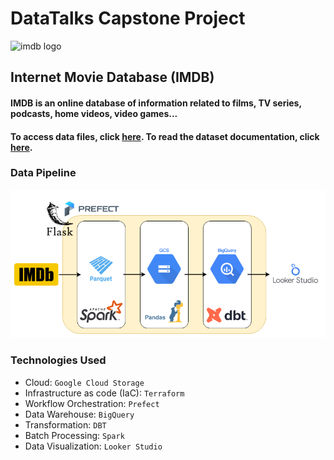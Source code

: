 # DataTalks Capstone Project
![imdb logo](https://upload.wikimedia.org/wikipedia/commons/thumb/6/69/IMDB_Logo_2016.svg/575px-IMDB_Logo_2016.svg.png?20200406194337)

## Internet Movie Database (IMDB)

#### IMDB is an online database of information related to films, TV series, podcasts, home videos, video games...

#### To access data files, click [here](https://datasets.imdbws.com/). To read the dataset documentation, click [here](https://www.imdb.com/interfaces/).

### Data Pipeline
![pipeline](images/data_pipeline.png)

### Technologies Used
- Cloud: `Google Cloud Storage`
- Infrastructure as code (IaC): `Terraform`
- Workflow Orchestration: `Prefect`
- Data Warehouse: `BigQuery`
- Transformation: `DBT`
- Batch Processing: `Spark`
- Data Visualization: `Looker Studio`


